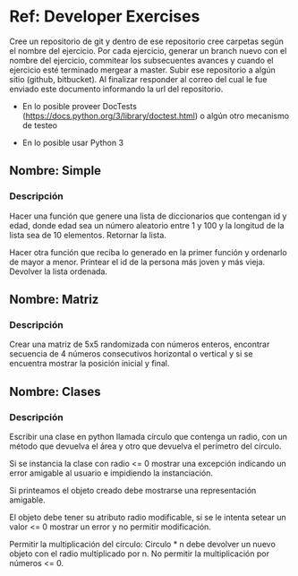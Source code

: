 # Ref: Developer Exercises

Cree un repositorio de git y dentro de ese repositorio cree carpetas según el nombre del ejercicio. Por
cada ejercicio, generar un branch nuevo con el nombre del ejercicio, commitear los subsecuentes
avances y cuando el ejercicio esté terminado mergear a master. Subir ese repositorio a algún sitio (github,
bitbucket). Al finalizar responder al correo del cual le fue enviado este documento informando la url del
repositorio.

- En lo posible proveer DocTests (https://docs.python.org/3/library/doctest.html) o algún otro
mecanismo de testeo

- En lo posible usar Python 3

## Nombre: Simple

### Descripción

Hacer una función que genere una lista de diccionarios que contengan id y edad, donde
edad sea un número aleatorio entre 1 y 100 y la longitud de la lista sea de 10 elementos. Retornar la lista.

Hacer otra función que reciba lo generado en la primer función y ordenarlo de mayor a
menor. Printear el id de la persona más joven y más vieja. Devolver la lista ordenada.

## Nombre: Matriz

### Descripción

Crear una matriz de 5x5 randomizada con números enteros, encontrar secuencia de 4
números consecutivos horizontal o vertical y si se encuentra mostrar la posición inicial y
final.

## Nombre: Clases

### Descripción

Escribir una clase en python llamada círculo que contenga un radio, con un método que
devuelva el área y otro que devuelva el perímetro del círculo.

Si se instancia la clase con radio <= 0 mostrar una excepción indicando un error amigable al
usuario e impidiendo la instanciación.

Si printeamos el objeto creado debe mostrarse una representación amigable.

El objeto debe tener su atributo radio modificable, si se le intenta setear un valor <= 0
mostrar un error y no permitir modificación.

Permitir la multiplicación del círculo: Circulo * n debe devolver un nuevo objeto con el radio
multiplicado por n. No permitir la multiplicación por números <= 0.


